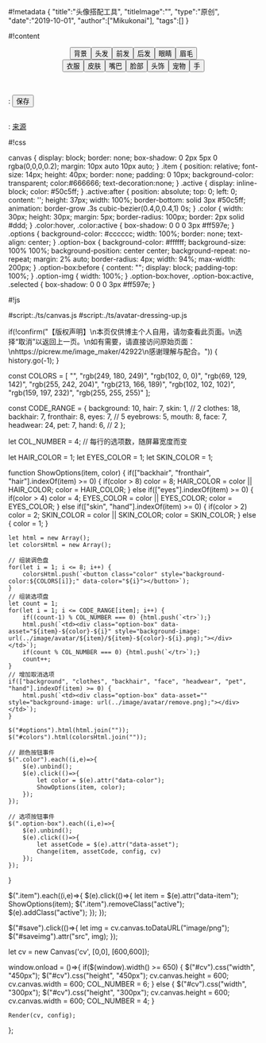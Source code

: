 #!metadata
{
    "title":"头像搭配工具",
    "titleImage":"",
    "type":"原创",
    "date":"2019-10-01",
    "author":["Mikukonai"],
    "tags":[]
}

#!content

<canvas id="cv" style="width:600px;height:600px;" width="600" height="600"></canvas>

<div style="text-align: center;"><button class="item active" data-item="background">背景</button><button class="item" data-item="hair">头发</button><button class="item" data-item="fronthair">前发</button><button class="item" data-item="backhair">后发</button><button class="item" data-item="eyes">眼睛</button><button class="item" data-item="eyebrows">眉毛</button><br><button class="item" data-item="clothes">衣服</button><button class="item" data-item="skin">皮肤</button><button class="item" data-item="mouth">嘴巴</button><button class="item" data-item="face">脸部</button><button class="item" data-item="headwear">头饰</button><button class="item" data-item="pet">宠物</button><button class="item" data-item="hand">手</button></div>

<div style="text-align: center;" id="colors"></div>

<div style="max-height: 300px; overflow: auto;"><table id="options" class="options"></table></div>

: <button class="md-button" id="save">保存</button>

<img id="saveimg">

: [来源](https://picrew.me/image_maker/42922)

#!css

canvas {
    display: block;
    border: none;
    box-shadow: 0 2px 5px 0 rgba(0,0,0,0.2);
    margin: 10px auto 10px auto;
}
.item {
    position: relative;
    font-size: 14px;
    height: 40px;
    border: none;
    padding: 0 10px;
    background-color: transparent;
    color:#666666;
    text-decoration:none;
}
.active {
    display: inline-block;
    color: #50c5ff;
}
.active:after {
    position: absolute;
    top: 0;
    left: 0;
    content: '';
    height: 37px;
    width: 100%;
    border-bottom: solid 3px #50c5ff;
    animation: border-grow .3s cubic-bezier(0.4,0,0.4,1) 0s;
}
.color {
    width: 30px;
    height: 30px;
    margin: 5px;
    border-radius: 100px;
    border: 2px solid #ddd;
}
.color:hover, .color:active {
    box-shadow: 0 0 0 3px #ff597e;
}
.options {
    background-color: #cccccc;
    width: 100%;
    border: none;
    text-align: center;
}
.option-box {
    background-color: #ffffff;
    background-size: 100% 100%;
    background-position: center center;
    background-repeat: no-repeat;
    margin: 2% auto;
    border-radius: 4px;
    width: 94%;
    max-width: 200px;
}
.option-box:before {
    content: "";
    display: block;
    padding-top: 100%;
}
.option-img {
    width: 100%;
}
.option-box:hover, .option-box:active, .selected {
    box-shadow: 0 0 0 3px #ff597e;
}

#!js

#script:./ts/canvas.js
#script:./ts/avatar-dressing-up.js

if(!confirm("【版权声明】\n本页仅供博主个人自用，请勿查看此页面。\n选择“取消”以返回上一页。\n如有需要，请直接访问原始页面：\nhttps://picrew.me/image_maker/42922\n感谢理解与配合。")) {
    history.go(-1);
}

const COLORS = [
    "",
    "rgb(249, 180, 249)",
    "rgb(102, 0, 0)",
    "rgb(69, 129, 142)",
    "rgb(255, 242, 204)",
    "rgb(213, 166, 189)",
    "rgb(102, 102, 102)",
    "rgb(159, 197, 232)",
    "rgb(255, 255, 255)"
];

const CODE_RANGE = {
    background: 10,
    hair: 7,
    skin: 1, // 2
    clothes: 18,
    backhair: 7,
    fronthair: 8,
    eyes: 7, // 5
    eyebrows: 5,
    mouth: 8,
    face: 7,
    headwear: 24,
    pet: 7,
    hand: 6, // 2
};

let COL_NUMBER = 4; // 每行的选项数，随屏幕宽度而变

let HAIR_COLOR = 1;
let EYES_COLOR = 1;
let SKIN_COLOR = 1;

function ShowOptions(item, color) {
    if(["backhair", "fronthair", "hair"].indexOf(item) >= 0) {
        if(color > 8) color = 8;
        HAIR_COLOR = color || HAIR_COLOR;
        color = HAIR_COLOR;
    }
    else if(["eyes"].indexOf(item) >= 0) {
        if(color > 4) color = 4;
        EYES_COLOR = color || EYES_COLOR;
        color = EYES_COLOR;
    }
    else if(["skin", "hand"].indexOf(item) >= 0) {
        if(color > 2) color = 2;
        SKIN_COLOR = color || SKIN_COLOR;
        color = SKIN_COLOR;
    }
    else {
        color = 1;
    }

    let html = new Array();
    let colorsHtml = new Array();

    // 组装调色盘
    for(let i = 1; i <= 8; i++) {
        colorsHtml.push(`<button class="color" style="background-color:${COLORS[i]};" data-color="${i}"></button>`);
    }
    // 组装选项盘
    let count = 1;
    for(let i = 1; i <= CODE_RANGE[item]; i++) {
        if((count-1) % COL_NUMBER === 0) {html.push(`<tr>`);}
        html.push(`<td><div class="option-box" data-asset="${item}-${color}-${i}" style="background-image: url(../image/avatar/${item}/${item}-${color}-${i}.png);"></div></td>`);
        if(count % COL_NUMBER === 0) {html.push(`</tr>`);}
        count++;
    }
    // 增加取消选项
    if(["background", "clothes", "backhair", "face", "headwear", "pet", "hand"].indexOf(item) >= 0) {
        html.push(`<td><div class="option-box" data-asset="" style="background-image: url(../image/avatar/remove.png);"></div></td>`);
    }

    $("#options").html(html.join(""));
    $("#colors").html(colorsHtml.join(""));

    // 颜色按钮事件
    $(".color").each((i,e)=>{
        $(e).unbind();
        $(e).click(()=>{
            let color = $(e).attr("data-color");
            ShowOptions(item, color);
        });
    });

    // 选项按钮事件
    $(".option-box").each((i,e)=>{
        $(e).unbind();
        $(e).click(()=>{
            let assetCode = $(e).attr("data-asset");
            Change(item, assetCode, config, cv)
        });
    });
}

$(".item").each((i,e)=>{
    $(e).click(()=>{
        let item = $(e).attr("data-item");
        ShowOptions(item);
        $(".item").removeClass("active");
        $(e).addClass("active");
    });
});

$("#save").click(()=>{
    let img = cv.canvas.toDataURL("image/png");
    $("#saveimg").attr("src", img);
});

let cv = new Canvas('cv', [0,0], [600,600]);

window.onload = ()=>{
    if($(window).width() >= 650) {
        $("#cv").css("width", "450px");
        $("#cv").css("height", "450px");
        cv.canvas.height = 600;
        cv.canvas.width = 600;
        COL_NUMBER = 6;
    }
    else {
        $("#cv").css("width", "300px");
        $("#cv").css("height", "300px");
        cv.canvas.height = 600;
        cv.canvas.width = 600;
        COL_NUMBER = 4;
    }

    Render(cv, config);
};


